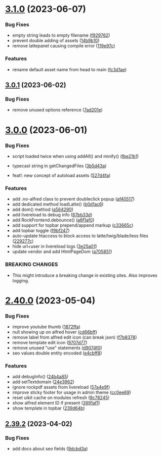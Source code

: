 # [3.1.0](https://github.com/baumrock/RockFrontend/compare/v3.0.1...v3.1.0) (2023-06-07)


### Bug Fixes

* empty string leads to empty filename ([f929762](https://github.com/baumrock/RockFrontend/commit/f9297625df6b6ef9353af01d8965dfb1742b25c9))
* prevent double adding of assets ([14b9b10](https://github.com/baumrock/RockFrontend/commit/14b9b10e01c731a172f2c0532dcc6b9d7adebc71))
* remove lattepanel causing compile error ([119e97c](https://github.com/baumrock/RockFrontend/commit/119e97c00db37cfa4c6d18a901bb67eee4b89e9e))


### Features

* rename default asset name from head to main ([fc3d1ae](https://github.com/baumrock/RockFrontend/commit/fc3d1ae36795c09cb74f08db585dfb8579d95b3b))



## [3.0.1](https://github.com/baumrock/RockFrontend/compare/v3.0.0...v3.0.1) (2023-06-02)


### Bug Fixes

* remove unused options reference ([7ad201e](https://github.com/baumrock/RockFrontend/commit/7ad201eb99ea91085557f7fdf124dc744333c010))



# [3.0.0](https://github.com/baumrock/RockFrontend/compare/v2.40.0...v3.0.0) (2023-06-01)


### Bug Fixes

* script loaded twice when using addAll() and minify() ([fbe21b1](https://github.com/baumrock/RockFrontend/commit/fbe21b1439d8e45b2586155dcb1147ed93e6e81d))
* typecast string in getChangedFiles ([3b5d43a](https://github.com/baumrock/RockFrontend/commit/3b5d43a02f7ecbea6309643f38144c020246683c))


* feat!: new concept of autoload assets ([527d4fa](https://github.com/baumrock/RockFrontend/commit/527d4fa5e1b31b866703a05a80eabf6abe4ee2d0))


### Features

* add .no-alfred class to prevent doubleclick popup ([af40517](https://github.com/baumrock/RockFrontend/commit/af40517ef27cd0f878b4bcc4e6902f9e466e0fb2))
* add dedicated method loadLatte() ([b0d1ac6](https://github.com/baumrock/RockFrontend/commit/b0d1ac6b24bdf5085272d4c324db1b1f0e58fcd6))
* add dom() method ([a564290](https://github.com/baumrock/RockFrontend/commit/a564290780c226ebee4841f3211d863ec487fde8))
* add livereload to debug info ([87bb33d](https://github.com/baumrock/RockFrontend/commit/87bb33d743aca46ea9b323d09fb22298c1c0e699))
* add RockFrontend.debounce() ([a6f1af0](https://github.com/baumrock/RockFrontend/commit/a6f1af0017840803e057c21253fd225876371896))
* add support for topbar prepend/append markup ([c33665c](https://github.com/baumrock/RockFrontend/commit/c33665c552b9e928ec3e3f6c41dc33280cc80d39))
* add topbar toggle ([f9bf247](https://github.com/baumrock/RockFrontend/commit/f9bf247ef526fb726518377f726670b65127776a))
* auto-update htaccess to block access to latte/twig/blade/less files ([229277c](https://github.com/baumrock/RockFrontend/commit/229277cb09d8b89a68e31793f02133efc1d4f790))
* hide url+user in livereload logs ([3e25a01](https://github.com/baumrock/RockFrontend/commit/3e25a01fd55cee4bfc568f12065125e5a67dc9a8))
* update vendor and add HtmlPageDom ([a705851](https://github.com/baumrock/RockFrontend/commit/a70585152dad9eb67a90f1f6298f3c2ab66e0a7c))


### BREAKING CHANGES

* This might introduce a breaking change in existing sites. Also improves logging.



# [2.40.0](https://github.com/baumrock/RockFrontend/compare/v2.39.2...v2.40.0) (2023-05-04)


### Bug Fixes

* improve youtube thumb ([1872ffa](https://github.com/baumrock/RockFrontend/commit/1872ffa91975527a6c8f8595071fbee25abf3bb6))
* null showing up on alfred hover ([cd66bff](https://github.com/baumrock/RockFrontend/commit/cd66bff13f19bc590b46eae46af02ffa390df0d7))
* remove label from alfred edit icon (can break json) ([f7b8378](https://github.com/baumrock/RockFrontend/commit/f7b8378d03ecf31f958b5233c997163e75f317e8))
* remove template edit icon ([9707d77](https://github.com/baumrock/RockFrontend/commit/9707d7738841c2ec9fff009a957282a7e5229b25))
* remove unused "use" statements ([d9074f0](https://github.com/baumrock/RockFrontend/commit/d9074f0b2605dd54773d572ab537ea88d915e54b))
* seo values double entity encoded ([e4cbff8](https://github.com/baumrock/RockFrontend/commit/e4cbff8661af3c2cf315da838c93235fbba77c1c))


### Features

* add debugInfo() ([24b4a85](https://github.com/baumrock/RockFrontend/commit/24b4a85d435c578a3982a19165f10c990eb18e56))
* add setTextdomain ([24e3962](https://github.com/baumrock/RockFrontend/commit/24e396241c12134330e0d09c48ba54bf86fc5786))
* ignore rockpdf assets from livereload ([57a4e9f](https://github.com/baumrock/RockFrontend/commit/57a4e9f2b89685727b4c38623fd22cec1c5d4d45))
* improve sticky footer for usage in admin theme ([cc0ee69](https://github.com/baumrock/RockFrontend/commit/cc0ee6926098787e1d0a2c75ecfd593d3cd8735b))
* reset uikit cache on modules refresh ([9c78245](https://github.com/baumrock/RockFrontend/commit/9c78245cccecc8d688f7cfaf7ba80dc7af1ec1e3))
* show alfred element ID if present ([3991af1](https://github.com/baumrock/RockFrontend/commit/3991af1ee5270af471e628a7842dc550432f09da))
* show template in topbar ([239d64b](https://github.com/baumrock/RockFrontend/commit/239d64b185c2e64bb5117ae5bc16db7b4d58c725))



## [2.39.2](https://github.com/baumrock/RockFrontend/compare/v2.39.1...v2.39.2) (2023-04-02)


### Bug Fixes

* add docs about seo fields ([9dcbd3a](https://github.com/baumrock/RockFrontend/commit/9dcbd3ab91b1f079749cacec9b30664f3063f5f0))



